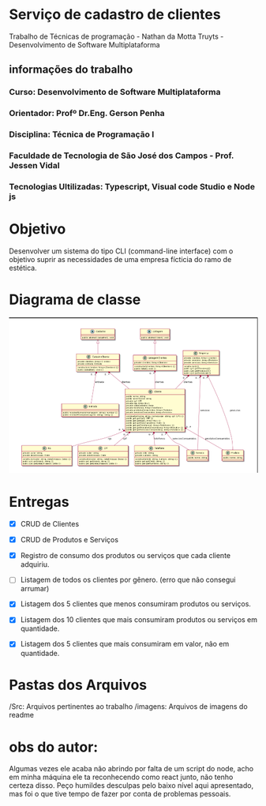# Serviço de cadastro de clientes
Trabalho de Técnicas de programação - Nathan da Motta Truyts - Desenvolvimento de Software Multiplataforma

## informações do trabalho
 
 ### Curso: Desenvolvimento de Software Multiplataforma

 ### Orientador: Profº Dr.Eng. Gerson Penha

 ### Disciplina: Técnica de Programação I

 ### Faculdade de Tecnologia de São José dos Campos - Prof. Jessen Vidal
 
 ### Tecnologias Ultilizadas: Typescript, Visual code Studio e Node js
 
 ### 
 
# Objetivo 
Desenvolver um sistema do tipo CLI (command-line interface) com o objetivo suprir as necessidades de uma empresa fícticia do ramo de estética.

# Diagrama de classe
![diagrama-de-classe](https://github.com/Nathtruyts/typescript-crud-dsm/blob/main/Imagens/Diagrama%20de%20classe.png)

# Entregas 

- [x] CRUD de Clientes
- [x] CRUD de Produtos e Serviços
- [x] Registro de consumo dos produtos ou serviços que cada cliente adquiriu.
- [ ] Listagem de todos os clientes por gênero. (erro que não consegui arrumar)
- [x] Listagem dos 5 clientes que menos consumiram produtos ou serviços.
- [x] Listagem dos 10 clientes que mais consumiram produtos ou serviços em quantidade.
- [x] Listagem dos 5 clientes que mais consumiram em valor, não em quantidade.


# Pastas dos Arquivos
/Src: Arquivos pertinentes ao trabalho 
/imagens: Arquivos de imagens do readme


# obs do autor:
Algumas vezes ele acaba não abrindo por falta de um script do node, acho em minha máquina ele ta reconhecendo como react junto, não tenho certeza disso. Peço humildes desculpas pelo baixo nível aqui apresentado, mas foi o que tive tempo de fazer por conta de problemas pessoais.


